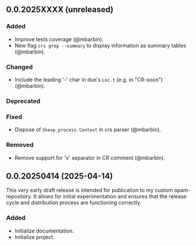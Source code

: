 ## 0.0.2025XXXX (unreleased)

### Added

- Improve tests coverage (@mbarbin).
- New flag `crs grep --summary` to display information as summary tables (@mbarbin).

### Changed

- Include the leading '-' char in due's `Loc.t` (e.g. in "CR-soon") (@mbarbin).

### Deprecated

### Fixed

- Dispose of `Shexp_process.Context` in crs parser (@mbarbin).

### Removed

- Remove support for 'v' separator in CR comment (@mbarbin).

## 0.0.20250414 (2025-04-14)

This very early draft release is intended for publication to my custom opam-repository. It allows for initial experimentation and ensures that the release cycle and distribution process are functioning correctly.

### Added

- Initialize documentation.
- Initialize project.
